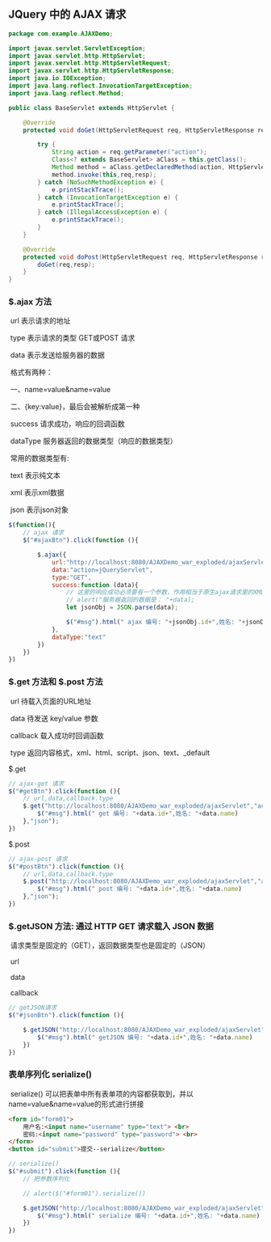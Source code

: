 ## JQuery 中的 AJAX 请求

```java
package com.example.AJAXDemo;

import javax.servlet.ServletException;
import javax.servlet.http.HttpServlet;
import javax.servlet.http.HttpServletRequest;
import javax.servlet.http.HttpServletResponse;
import java.io.IOException;
import java.lang.reflect.InvocationTargetException;
import java.lang.reflect.Method;

public class BaseServlet extends HttpServlet {

    @Override
    protected void doGet(HttpServletRequest req, HttpServletResponse resp) throws ServletException, IOException {

        try {
            String action = req.getParameter("action");
            Class<? extends BaseServlet> aClass = this.getClass();
            Method method = aClass.getDeclaredMethod(action, HttpServletRequest.class, HttpServletResponse.class);
            method.invoke(this,req,resp);
        } catch (NoSuchMethodException e) {
            e.printStackTrace();
        } catch (InvocationTargetException e) {
            e.printStackTrace();
        } catch (IllegalAccessException e) {
            e.printStackTrace();
        }
    }

    @Override
    protected void doPost(HttpServletRequest req, HttpServletResponse resp) throws ServletException, IOException {
        doGet(req,resp);
    }
}

```



### $.ajax 方法

​	url									表示请求的地址

​	type								 表示请求的类型 GET或POST 请求

​	data								 表示发送给服务器的数据

​								格式有两种：

​									一、name=value&name=value

​									二、{key:value}，最后会被解析成第一种

​	success							请求成功，响应的回调函数

​	dataType						 服务器返回的数据类型（响应的数据类型）

​								常用的数据类型有: 

​									text 表示纯文本

​									xml 表示xml数据

​									json 表示json对象

```javascript
$(function(){
    // ajax 请求
    $("#ajaxBtn").click(function (){

        $.ajax({
            url:"http://localhost:8080/AJAXDemo_war_exploded/ajaxServlet",
            data:"action=jQueryServlet",
            type:"GET",
            success:function (data){
                // 这里的响应成功必须要有一个参数，作用相当于原生ajax请求里的XMLHttpRequest.responseText
                // alert("服务器返回的数据是： "+data);
                let jsonObj = JSON.parse(data);

                $("#msg").html(" ajax 编号: "+jsonObj.id+",姓名: "+jsonObj.name);
            },
            dataType:"text"
        })
    })
})
```



### $.get 方法和 $.post 方法

​	url									待载入页面的URL地址

​	data								 待发送 key/value 参数

​	callback							载入成功时回调函数

​	type								  返回内容格式，xml、html、script、json、text、_default

$.get

```javascript
// ajax-get 请求
$("#getBtn").click(function (){
    // url,data,callback.type
    $.get("http://localhost:8080/AJAXDemo_war_exploded/ajaxServlet","action=jQueryGet",function (data){
        $("#msg").html(" get 编号: "+data.id+",姓名: "+data.name)
    },"json");
})
```

$.post

```javascript
// ajax-post 请求
$("#postBtn").click(function (){
    // url,data,callback.type
    $.post("http://localhost:8080/AJAXDemo_war_exploded/ajaxServlet","action=jQueryPost",function (data){
        $("#msg").html(" post 编号: "+data.id+",姓名: "+data.name)
    },"json");
})
```





### $.getJSON 方法: 通过 HTTP GET 请求载入 JSON 数据

​	请求类型是固定的（GET），返回数据类型也是固定的（JSON）

​	url									

​	data

​	callback

```javascript
// getJSON请求
$("#jsonBtn").click(function (){

    $.getJSON("http://localhost:8080/AJAXDemo_war_exploded/ajaxServlet","action=getJSON",function (data){
        $("#msg").html(" getJSON 编号: "+data.id+",姓名: "+data.name)
    })
})
```



### 表单序列化 serialize()

​	serialize() 可以把表单中所有表单项的内容都获取到，并以 name=value&name=value的形式进行拼接

```html
<form id="form01">
    用户名:<input name="username" type="text"> <br>
    密码:<input name="password" type="password"> <br>
</form>
<button id="submit">提交--serialize</button>
```

```javascript
// serialize()
$("#submit").click(function (){
    // 把参数序列化

    // alert($("#form01").serialize())

    $.getJSON("http://localhost:8080/AJAXDemo_war_exploded/ajaxServlet","action=jQuerySerialize&" + $("#form01").serialize(),function (data){
        $("#msg").html(" serialize 编号: "+data.id+",姓名: "+data.name)
    })
})
```

